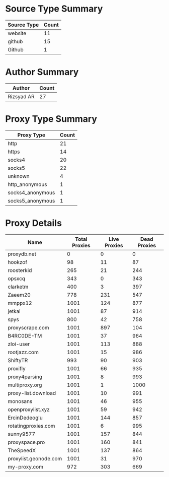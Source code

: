 # Source Type Summary

| Source Type | Count |
|-------------|-------|
| website | 11 |
| github | 15 |
| Github | 1 |


# Author Summary

| Author | Count |
|--------|-------|
| Rizsyad AR | 27 |


# Proxy Type Summary

| Proxy Type | Count |
|------------|-------|
| http | 21 |
| https | 14 |
| socks4 | 20 |
| socks5 | 22 |
| unknown | 4 |
| http_anonymous | 1 |
| socks4_anonymous | 1 |
| socks5_anonymous | 1 |


# Proxy Details

| Name | Total Proxies | Live Proxies | Dead Proxies |
|------|---------------|--------------|---------------|
| proxydb.net | 0 | 0 | 0 |
| hookzof | 98 | 11 | 87 |
| roosterkid | 265 | 21 | 244 |
| opsxcq | 343 | 0 | 343 |
| clarketm | 400 | 3 | 397 |
| Zaeem20 | 778 | 231 | 547 |
| mmppx12 | 1001 | 124 | 877 |
| jetkai | 1001 | 87 | 914 |
| spys | 800 | 42 | 758 |
| proxyscrape.com | 1001 | 897 | 104 |
| B4RC0DE-TM | 1001 | 37 | 964 |
| zloi-user | 1001 | 113 | 888 |
| rootjazz.com | 1001 | 15 | 986 |
| ShiftyTR | 993 | 90 | 903 |
| proxifly | 1001 | 66 | 935 |
| proxy4parsing | 1001 | 8 | 993 |
| multiproxy.org | 1001 | 1 | 1000 |
| proxy-list.download | 1001 | 10 | 991 |
| monosans | 1001 | 46 | 955 |
| openproxylist.xyz | 1001 | 59 | 942 |
| ErcinDedeoglu | 1001 | 144 | 857 |
| rotatingproxies.com | 1001 | 6 | 995 |
| sunny9577 | 1001 | 157 | 844 |
| proxyspace.pro | 1001 | 160 | 841 |
| TheSpeedX | 1001 | 137 | 864 |
| proxylist.geonode.com | 1001 | 31 | 970 |
| my-proxy.com | 972 | 303 | 669 |
